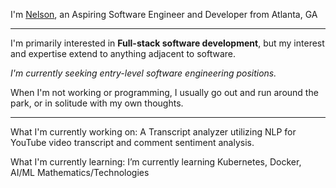I'm [Nelson](https://nelsonrodriguez.me/), an Aspiring Software Engineer and Developer from Atlanta, GA

--- 

I'm primarily interested in **Full-stack software development**, but my interest and expertise extend to anything adjacent to software. 

*I'm currently seeking entry-level software engineering positions.*

When I'm not working or programming, I usually go out and run around the park, or in solitude with my own thoughts. 

---

What I'm currently working on: A Transcript analyzer utilizing NLP for YouTube video transcript and comment sentiment analysis.

What I'm currently learning: I’m currently learning Kubernetes, Docker, AI/ML Mathematics/Technologies

